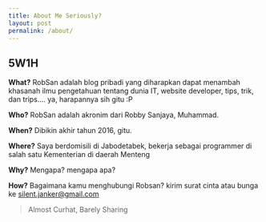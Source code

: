 ```yaml
---
title: About Me Seriously?
layout: post
permalink: /about/
---
```


## 5W1H

**What?** RobSan adalah blog pribadi yang diharapkan dapat menambah khasanah ilmu pengetahuan tentang dunia IT, website developer, tips, trik, dan trips.... ya, harapannya sih gitu :P

**Who?** RobSan adalah akronim dari Robby Sanjaya, Muhammad. 

**When?** Dibikin akhir tahun 2016, gitu.

**Where?** Saya berdomisili di Jabodetabek, bekerja sebagai programmer di salah satu Kementerian di daerah Menteng

**Why?** Mengapa? mengapa apa? 

**How?** Bagaimana kamu menghubungi Robsan? kirim surat cinta atau bunga ke silent.janker@gmail.com




> Almost Curhat, Barely Sharing